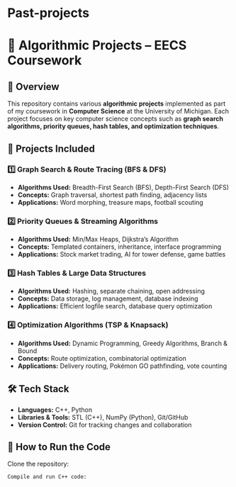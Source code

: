 # Past-projects
# 🚀 Algorithmic Projects – EECS Coursework

## 📌 Overview
This repository contains various **algorithmic projects** implemented as part of my coursework in **Computer Science** at the University of Michigan. Each project focuses on key computer science concepts such as **graph search algorithms, priority queues, hash tables, and optimization techniques**.

## 📂 Projects Included
### **1️⃣ Graph Search & Route Tracing (BFS & DFS)**
- **Algorithms Used:** Breadth-First Search (BFS), Depth-First Search (DFS)
- **Concepts:** Graph traversal, shortest path finding, adjacency lists
- **Applications:** Word morphing, treasure maps, football scouting

### **2️⃣ Priority Queues & Streaming Algorithms**
- **Algorithms Used:** Min/Max Heaps, Dijkstra’s Algorithm
- **Concepts:** Templated containers, inheritance, interface programming
- **Applications:** Stock market trading, AI for tower defense, game battles

### **3️⃣ Hash Tables & Large Data Structures**
- **Algorithms Used:** Hashing, separate chaining, open addressing
- **Concepts:** Data storage, log management, database indexing
- **Applications:** Efficient logfile search, database query optimization

### **4️⃣ Optimization Algorithms (TSP & Knapsack)**
- **Algorithms Used:** Dynamic Programming, Greedy Algorithms, Branch & Bound
- **Concepts:** Route optimization, combinatorial optimization
- **Applications:** Delivery routing, Pokémon GO pathfinding, vote counting

## 🛠️ Tech Stack
- **Languages:** C++, Python
- **Libraries & Tools:** STL (C++), NumPy (Python), Git/GitHub
- **Version Control:** Git for tracking changes and collaboration

## 🔧 How to Run the Code
Clone the repository:
   ```bash
   Compile and run C++ code:
   

